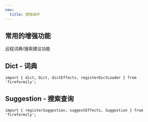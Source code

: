 ```yaml
---
nav:
  title: 增强插件
---
```


## 常用的增强功能

远程词典/搜索建议功能

## Dict - 词典

```tsx pure
import { dict, Dict, dictEffects, registerDictLoader } from 'fireformily';
```

<code src="./DictDemo.tsx"></code>

## Suggestion - 搜索查询

```tsx pure
import { registerSuggestion, suggestEffects, Suggestion } from 'fireformily';
```
<code src="./SuggestDemo.tsx"></code>
